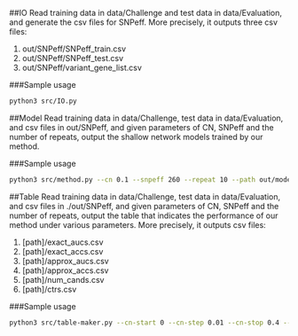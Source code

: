 ##IO
Read training data in data/Challenge and test data in data/Evaluation, and generate the csv files for SNPeff.
More precisely, it outputs three csv files:
1. out/SNPeff/SNPeff\_train.csv
2. out/SNPeff/SNPeff\_test.csv
3. out/SNPeff/variant\_gene\_list.csv

###Sample usage
```bash
python3 src/IO.py
```


##Model
Read training data in data/Challenge, test data in data/Evaluation, and csv files in out/SNPeff, and given parameters of CN, SNPeff and the number of repeats,
output the shallow network models trained by our method.

###Sample usage
```bash
python3 src/method.py --cn 0.1 --snpeff 260 --repeat 10 --path out/model/v21.11.19.tmp/ > out/model/v21.11.19.tmp/terminal.txt
```


##Table
Read training data in data/Challenge, test data in data/Evaluation, and csv files in ./out/SNPeff, and given parameters of CN, SNPeff and the number of repeats,
output the table that indicates the performance of our method under various parameters. 
More precisely, it outputs csv files:
1. [path]/exact\_aucs.csv
2. [path]/exact\_accs.csv
3. [path]/approx\_aucs.csv
4. [path]/approx\_accs.csv
5. [path]/num\_cands.csv
6. [path]/ctrs.csv

###Sample usage
```bash
python3 src/table-maker.py --cn-start 0 --cn-step 0.01 --cn-stop 0.4 --snpeff-start 0 --snpeff-step 10 --snpeff-stop 600 --repeat 10 --path out/table/v21.11.19tmp/
```
